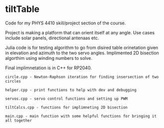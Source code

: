# tiltTable
Code for my PHYS 4410 skill/project section of the course. 

Project is making a platform that can orient itself at any angle. Use cases include solar panels, directional antenaas etc. 

Julia code is for testing algorithm to go from disired table orinetation given in elevation and azimuth to the two servo angles. Implimented 2D bisection algorthim using winding numbers to solve. 

Final implimnetation is in C++ for RP2040. 

    circle.cpp - Newton-Raphson iteration for finding insersection of two circles
    
    helper.cpp - print functions to help with dev and debugging
    
    servos.cpp - servo control functions and setting up PWM
    
    tiltCalcs.cpp - functions for implimneting 2D bisection
    
    main.cpp - main function with some helpful functions for bringing it all together
    
